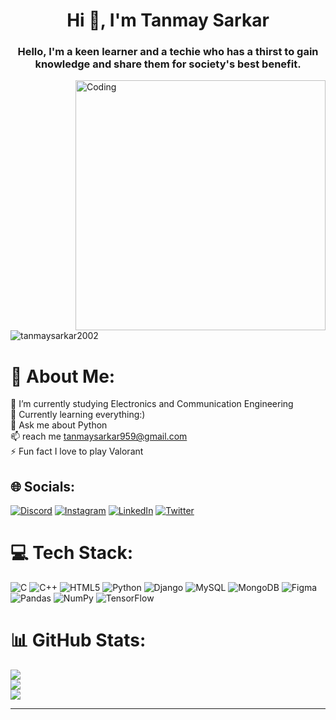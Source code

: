 <h1 align="center">Hi 👋, I'm Tanmay Sarkar</h1>
<h3 align="center">Hello, I'm a keen learner and a techie who has a thirst to gain knowledge and share them for society's best benefit.</h3>
<img align="right" alt="Coding" width="400" src="https://cdn.dribbble.com/users/1162077/screenshots/3848914/programmer.gif">

<p align="left"> <img src="https://komarev.com/ghpvc/?username=tanmaysarkar2002&label=Profile%20views&color=0e75b6&style=flat" alt="tanmaysarkar2002" /> </p>

# 💫 About Me:
🔭 I’m currently studying Electronics and Communication Engineering<br>🌱 Currently learning everything:)<br>💬 Ask me about Python<br>📫 reach me tanmaysarkar959@gmail.com<br>⚡ Fun fact I love to play Valorant


## 🌐 Socials:
[![Discord](https://img.shields.io/badge/Discord-%237289DA.svg?logo=discord&logoColor=white)](htttps://discord.gg/9397) [![Instagram](https://img.shields.io/badge/Instagram-%23E4405F.svg?logo=Instagram&logoColor=white)](https://instagram.com/tanmay_sarkar2002) [![LinkedIn](https://img.shields.io/badge/LinkedIn-%230077B5.svg?logo=linkedin&logoColor=white)](https://linkedin.com/in/tanmay-sarkar-716bb4156) [![Twitter](https://img.shields.io/badge/Twitter-%231DA1F2.svg?logo=Twitter&logoColor=white)](https://twitter.com/tanmays57016229) 

# 💻 Tech Stack:
![C](https://img.shields.io/badge/c-%2300599C.svg?style=for-the-badge&logo=c&logoColor=white) ![C++](https://img.shields.io/badge/c++-%2300599C.svg?style=for-the-badge&logo=c%2B%2B&logoColor=white) ![HTML5](https://img.shields.io/badge/html5-%23E34F26.svg?style=for-the-badge&logo=html5&logoColor=white) ![Python](https://img.shields.io/badge/python-3670A0?style=for-the-badge&logo=python&logoColor=ffdd54) ![Django](https://img.shields.io/badge/django-%23092E20.svg?style=for-the-badge&logo=django&logoColor=white) ![MySQL](https://img.shields.io/badge/mysql-%2300f.svg?style=for-the-badge&logo=mysql&logoColor=white) ![MongoDB](https://img.shields.io/badge/MongoDB-%234ea94b.svg?style=for-the-badge&logo=mongodb&logoColor=white) 	![Figma](https://img.shields.io/badge/figma-%23F24E1E.svg?style=for-the-badge&logo=figma&logoColor=white) ![Pandas](https://img.shields.io/badge/pandas-%23150458.svg?style=for-the-badge&logo=pandas&logoColor=white) ![NumPy](https://img.shields.io/badge/numpy-%23013243.svg?style=for-the-badge&logo=numpy&logoColor=white) ![TensorFlow](https://img.shields.io/badge/TensorFlow-%23FF6F00.svg?style=for-the-badge&logo=TensorFlow&logoColor=white)
# 📊 GitHub Stats:
![](https://github-readme-stats.vercel.app/api?username=Tanmaysarkar2002&theme=dark&hide_border=false&include_all_commits=false&count_private=false)<br/>
![](https://github-readme-streak-stats.herokuapp.com/?user=Tanmaysarkar2002&theme=dark&hide_border=false)<br/>
![](https://github-readme-stats.vercel.app/api/top-langs/?username=Tanmaysarkar2002&theme=dark&hide_border=false&include_all_commits=false&count_private=false&layout=compact)

---

